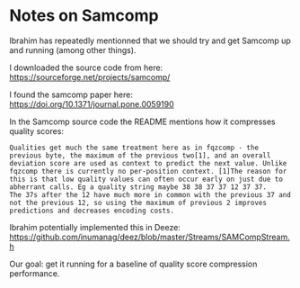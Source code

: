# Notes on Samcomp

Ibrahim has repeatedly mentionned that we should try and get Samcomp up and running (among other things).

I downloaded the source code from here: https://sourceforge.net/projects/samcomp/

I found the samcomp paper here: https://doi.org/10.1371/journal.pone.0059190

In the Samcomp source code the README mentions how it compresses quality scores:

```text
Qualities get much the same treatment here as in fqzcomp - the
previous byte, the maximum of the previous two[1], and an overall
deviation score are used as context to predict the next value. Unlike
fqzcomp there is currently no per-position context. [1]The reason for
this is that low quality values can often occur early on just due to
abherrant calls. Eg a quality string maybe 38 38 37 37 12 37 37.
The 37s after the 12 have much more in common with the previous 37 and
not the previous 12, so using the maximum of previous 2 improves
predictions and decreases encoding costs.
```

Ibrahim potentially implemented this in Deeze: https://github.com/inumanag/deez/blob/master/Streams/SAMCompStream.h



Our goal: get it running for a baseline of quality score compression performance.



